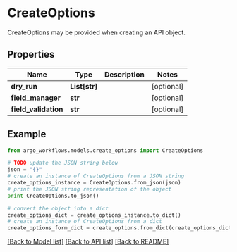 # CreateOptions

CreateOptions may be provided when creating an API object.

## Properties

Name | Type | Description | Notes
------------ | ------------- | ------------- | -------------
**dry_run** | **List[str]** |  | [optional] 
**field_manager** | **str** |  | [optional] 
**field_validation** | **str** |  | [optional] 

## Example

```python
from argo_workflows.models.create_options import CreateOptions

# TODO update the JSON string below
json = "{}"
# create an instance of CreateOptions from a JSON string
create_options_instance = CreateOptions.from_json(json)
# print the JSON string representation of the object
print CreateOptions.to_json()

# convert the object into a dict
create_options_dict = create_options_instance.to_dict()
# create an instance of CreateOptions from a dict
create_options_form_dict = create_options.from_dict(create_options_dict)
```
[[Back to Model list]](../README.md#documentation-for-models) [[Back to API list]](../README.md#documentation-for-api-endpoints) [[Back to README]](../README.md)


